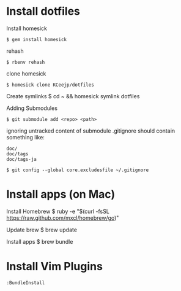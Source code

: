 # Install dotfiles

Install homesick

    $ gem install homesick

rehash

    $ rbenv rehash

clone homesick

    $ homesick clone KCeejp/dotfiles

Create symlinks
    $ cd ~ && homesick symlink dotfiles

Adding Submodules

    $ git submodule add <repo> <path>

ignoring untracked content of submodule
.gitignore should contain something like:

    doc/
    doc/tags
    doc/tags-ja

    $ git config --global core.excludesfile ~/.gitignore

# Install apps (on Mac)

Install Homebrew
    $ ruby -e "$(curl -fsSL https://raw.github.com/mxcl/homebrew/go)"

Update brew
    $ brew update

Install apps
    $ brew bundle

# Install Vim Plugins

    :BundleInstall

